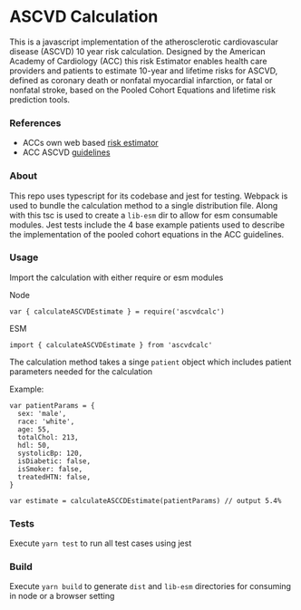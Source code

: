 # ASCVD Calculation

This is a javascript implementation of the atherosclerotic cardiovascular disease (ASCVD) 10 year risk calculation. Designed by the American Academy of Cardiology (ACC) this risk Estimator enables health care providers and patients to estimate 10-year and lifetime risks for ASCVD, defined as coronary death or nonfatal myocardial infarction, or fatal or nonfatal stroke, based on the Pooled Cohort Equations and lifetime risk prediction tools.

### References 
- ACCs own web based [risk estimator](https://tools.acc.org/ldl/ascvd_risk_estimator/index.html#!/calulate/estimator/)
- ACC ASCVD [guidelines](https://www.ahajournals.org/doi/pdf/10.1161/01.cir.0000437741.48606.98)


### About
This repo uses typescript for its codebase and jest for testing. Webpack is used to bundle the calculation method to a single distribution file. Along with this tsc is used to create a `lib-esm` dir to allow for esm consumable modules. Jest tests include the 4 base example patients used to describe the implementation of the pooled cohort equations in the ACC guidelines.

### Usage

Import the calculation with either require or esm modules

Node

```
var { calculateASCVDEstimate } = require('ascvdcalc')
```

ESM

```
import { calculateASCVDEstimate } from 'ascvdcalc'
```

The calculation method takes a singe `patient` object which includes patient parameters needed for the calculation

Example:

```
var patientParams = {
  sex: 'male',
  race: 'white',
  age: 55,
  totalChol: 213,
  hdl: 50,
  systolicBp: 120,
  isDiabetic: false,
  isSmoker: false,
  treatedHTN: false,
}

var estimate = calculateASCCDEstimate(patientParams) // output 5.4%
```

### Tests
Execute `yarn test` to run all test cases using jest

### Build
Execute `yarn build` to generate `dist` and `lib-esm` directories for consuming in node or a browser setting
